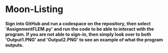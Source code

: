 # Moon-Listing

#### Sign into GitHub and run a codespace on the repository, then select 'AssignmentFLEM.py' and run the code to be able to interact with the program. If you are not able to sign-in, then simply look over to both 'Output1.PNG' and 'Output2.PNG' to see an example of what the program outputs. 
